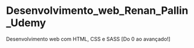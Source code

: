 # Desenvolvimento_web_Renan_Pallin_Udemy
Desenvolvimento web com HTML, CSS e SASS [Do 0 ao avançado!]
